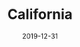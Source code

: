 ---
layout: location-page
date: 2019-12-31
tags:
  - california
title: California
stateAbbr: CA
url: "https://covid19.ca.gov/"
urlTitle: "covid19.ca.gov"
---